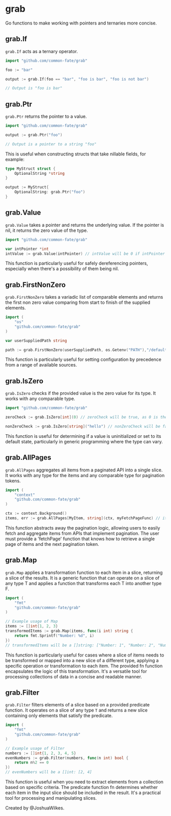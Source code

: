 # grab

Go functions to make working with pointers and ternaries more concise.

## grab.If

`grab.If` acts as a ternary operator.

```go
import "github.com/common-fate/grab"

foo := "bar"

output := grab.If(foo == "bar", "foo is bar", "foo is not bar")

// Output is "foo is bar"
```

## grab.Ptr

`grab.Ptr` returns the pointer to a value.

```go
import "github.com/common-fate/grab"

output := grab.Ptr("foo")

// Output is a pointer to a string "foo"
```

This is useful when constructing structs that take nillable fields, for example:

```go
type MyStruct struct {
    OptionalString *string
}

output := MyStruct{
    OptionalString: grab.Ptr("foo")
}
```

## grab.Value

`grab.Value` takes a pointer and returns the underlying value. If the pointer is nil, it returns the zero value of the type.

```go
import "github.com/common-fate/grab"

var intPointer *int
intValue := grab.Value(intPointer) // intValue will be 0 if intPointer is nil
```

This function is particularly useful for safely dereferencing pointers, especially when there's a possibility of them being nil.

## grab.FirstNonZero

`grab.FirstNonZero` takes a variadic list of comparable elements and returns the first non zero value comparing from start to finish of the supplied elements.

```go
import (
    "os"
    "github.com/common-fate/grab"
)

var userSuppliedPath string

path := grab.FirstNonZero(userSuppliedPath, os.Getenv("PATH"),"/default/path") // path will be the first non empty string
```

This function is particularly useful for setting configuration by precedence from a range of available sources.

## grab.IsZero

`grab.IsZero` checks if the provided value is the zero value for its type. It works with any comparable type.

```go
import "github.com/common-fate/grab"

zeroCheck := grab.IsZero[int](0) // zeroCheck will be true, as 0 is the zero value for int

nonZeroCheck := grab.IsZero[string]("hello") // nonZeroCheck will be false, as "hello" is not the zero value for string
```

This function is useful for determining if a value is uninitialized or set to its default state, particularly in generic programming where the type can vary.

## grab.AllPages

`grab.AllPages` aggregates all items from a paginated API into a single slice. It works with any type for the items and any comparable type for pagination tokens.

```go
import (
    "context"
    "github.com/common-fate/grab"
)

ctx := context.Background()
items, err := grab.AllPages[MyItem, string](ctx, myFetchPageFunc) // items will contain all MyItem instances from all pages fetched using myFetchPageFunc
```

This function abstracts away the pagination logic, allowing users to easily fetch and aggregate items from APIs that implement pagination. The user must provide a 'fetchPage' function that knows how to retrieve a single page of items and the next pagination token.

## grab.Map

`grab.Map` applies a transformation function to each item in a slice, returning a slice of the results. It is a generic function that can operate on a slice of any type T and applies a function that transforms each T into another type F.

```go
import (
    "fmt"
    "github.com/common-fate/grab"
)

// Example usage of Map
items := []int{1, 2, 3}
transformedItems := grab.Map(items, func(i int) string {
    return fmt.Sprintf("Number: %d", i)
})
// transformedItems will be a []string: ["Number: 1", "Number: 2", "Number: 3"]
```

This function is particularly useful for cases where a slice of items needs to be transformed or mapped into a new slice of a different type, applying a specific operation or transformation to each item. The provided fn function encapsulates the logic of this transformation. It's a versatile tool for processing collections of data in a concise and readable manner.

## grab.Filter

`grab.Filter` filters elements of a slice based on a provided predicate function. It operates on a slice of any type `T` and returns a new slice containing only elements that satisfy the predicate.

```go
import (
    "fmt"
    "github.com/common-fate/grab"
)

// Example usage of Filter
numbers := []int{1, 2, 3, 4, 5}
evenNumbers := grab.Filter(numbers, func(n int) bool {
    return n%2 == 0
})
// evenNumbers will be a []int: [2, 4]
```

This function is useful when you need to extract elements from a collection based on specific criteria. The predicate function fn determines whether each item in the input slice should be included in the result. It's a practical tool for processing and manipulating slices.

Created by @JoshuaWilkes.
